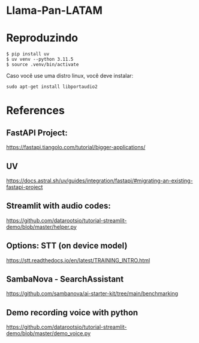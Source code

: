 # Llama-Pan-LATAM

# Reproduzindo

```shell
$ pip install uv
$ uv venv --python 3.11.5
$ source .venv/bin/activate 
```

Caso você use uma distro linux, você deve instalar:

`sudo apt-get install libportaudio2`


# References

## FastAPI Project:
https://fastapi.tiangolo.com/tutorial/bigger-applications/

## UV
https://docs.astral.sh/uv/guides/integration/fastapi/#migrating-an-existing-fastapi-project

## Streamlit with audio codes:
https://github.com/datarootsio/tutorial-streamlit-demo/blob/master/helper.py

## Options: STT (on device model)
https://stt.readthedocs.io/en/latest/TRAINING_INTRO.html

## SambaNova - SearchAssistant
https://github.com/sambanova/ai-starter-kit/tree/main/benchmarking

## Demo recording voice with python
https://github.com/datarootsio/tutorial-streamlit-demo/blob/master/demo_voice.py
